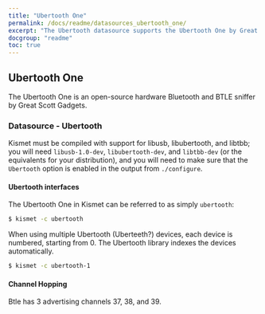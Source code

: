 ```yaml
---
title: "Ubertooth One"
permalink: /docs/readme/datasources_ubertooth_one/
excerpt: "The Ubertooth datasource supports the Ubertooth One by Great Scott Gadgets"
docgroup: "readme"
toc: true
---
```


## Ubertooth One

The Ubertooth One is an open-source hardware Bluetooth and BTLE sniffer by Great Scott Gadgets.

### Datasource - Ubertooth

Kismet must be compiled with support for libusb, libubertooth, and libtbb; you will need `libusb-1.0-dev`, `libubertooth-dev`, and `libtbb-dev` (or the equivalents for your distribution), and you will need to make sure that the `Ubertooth` option is enabled in the output from `./configure`.

#### Ubertooth interfaces

The Ubertooth One in Kismet can be referred to as simply `ubertooth`:

```bash
$ kismet -c ubertooth
```

When using multiple Ubertooth (Uberteeth?) devices, each device is numbered, starting from 0.  The Ubertooth library indexes the devices automatically.

```bash
$ kismet -c ubertooth-1
```

#### Channel Hopping

Btle has 3 advertising channels 37, 38, and 39.
```



